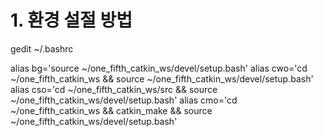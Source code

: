 # 1. 환경 설절 방법
 
 
  gedit ~/.bashrc 
  
  
  alias bg='source ~/one_fifth_catkin_ws/devel/setup.bash'
  alias cwo='cd ~/one_fifth_catkin_ws && source ~/one_fifth_catkin_ws/devel/setup.bash'
  alias cso='cd ~/one_fifth_catkin_ws/src && source ~/one_fifth_catkin_ws/devel/setup.bash'
  alias cmo='cd ~/one_fifth_catkin_ws && catkin_make && source ~/one_fifth_catkin_ws/devel/setup.bash'
  
